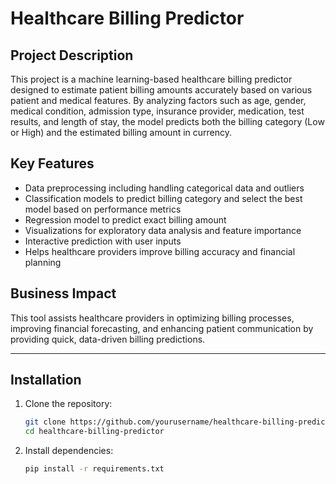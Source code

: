 # Healthcare Billing Predictor

## Project Description  
This project is a machine learning-based healthcare billing predictor designed to estimate patient billing amounts accurately based on various patient and medical features. By analyzing factors such as age, gender, medical condition, admission type, insurance provider, medication, test results, and length of stay, the model predicts both the billing category (Low or High) and the estimated billing amount in currency.

## Key Features  
- Data preprocessing including handling categorical data and outliers  
- Classification models to predict billing category and select the best model based on performance metrics  
- Regression model to predict exact billing amount  
- Visualizations for exploratory data analysis and feature importance  
- Interactive prediction with user inputs  
- Helps healthcare providers improve billing accuracy and financial planning

## Business Impact  
This tool assists healthcare providers in optimizing billing processes, improving financial forecasting, and enhancing patient communication by providing quick, data-driven billing predictions.

---

## Installation  

1. Clone the repository:  
   ```bash
   git clone https://github.com/yourusername/healthcare-billing-predictor.git
   cd healthcare-billing-predictor

2. Install dependencies:
   ```bash
   pip install -r requirements.txt
